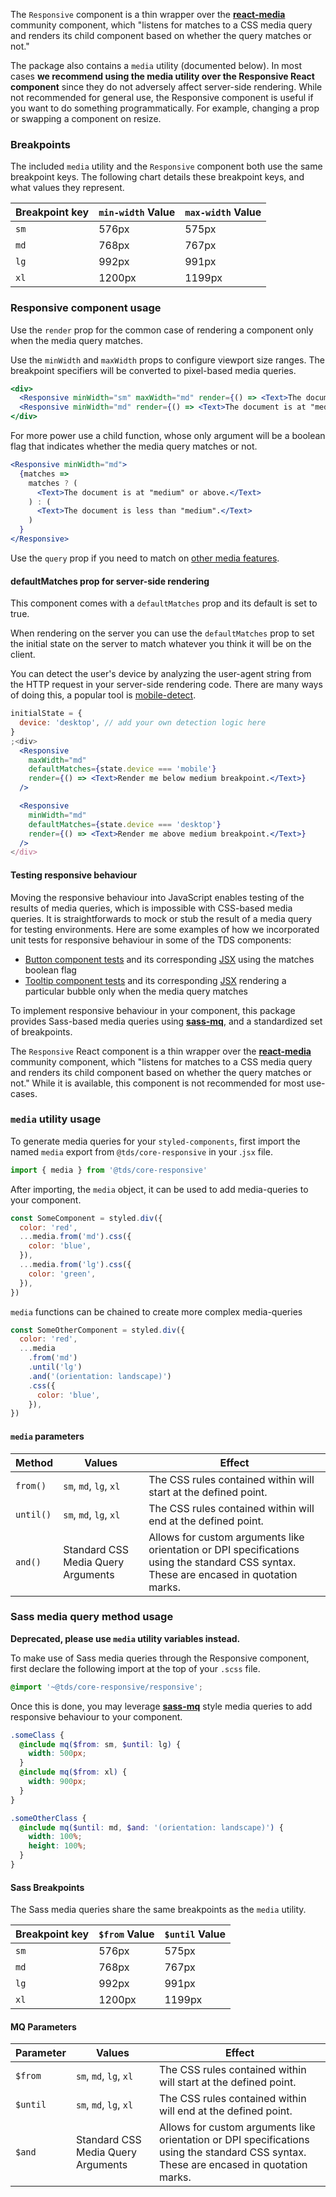 The `Responsive` component is a thin wrapper over the [**react-media**](https://github.com/ReactTraining/react-media) community
component, which "listens for matches to a CSS media query and renders its child component based on whether the query matches or not."

The package also contains a `media` utility (documented below). In most cases **we recommend using the media utility over the Responsive React component** since they do not adversely affect server-side rendering. While not recommended for general use, the Responsive component is useful if you want to do something programmatically. For example, changing a prop or swapping a component on resize.

### Breakpoints

The included `media` utility and the `Responsive` component both use the same breakpoint keys. The following chart details these breakpoint keys, and what values they represent.

| Breakpoint key | `min-width` Value | `max-width` Value |
| :------------- | :---------------- | :---------------- |
| `sm`           | 576px             | 575px             |
| `md`           | 768px             | 767px             |
| `lg`           | 992px             | 991px             |
| `xl`           | 1200px            | 1199px            |

### Responsive component usage

Use the `render` prop for the common case of rendering a component only when the media query matches.

Use the `minWidth` and `maxWidth` props to configure viewport size ranges. The breakpoint specifiers will be converted to pixel-based
media queries.

```jsx
<div>
  <Responsive minWidth="sm" maxWidth="md" render={() => <Text>The document is at "small".</Text>} />
  <Responsive minWidth="md" render={() => <Text>The document is at "medium" or above.</Text>} />
</div>
```

For more power use a child function, whose only argument will be a boolean flag that indicates whether the media query
matches or not.

```jsx
<Responsive minWidth="md">
  {matches =>
    matches ? (
      <Text>The document is at "medium" or above.</Text>
    ) : (
      <Text>The document is less than "medium".</Text>
    )
  }
</Responsive>
```

Use the `query` prop if you need to match on [other media features](https://developer.mozilla.org/en-US/docs/Web/CSS/@media#Media_features).

#### defaultMatches prop for server-side rendering

This component comes with a `defaultMatches` prop and its default is set to true.

When rendering on the server you can use the `defaultMatches` prop to set the initial state on the server to match whatever you think it will be on the client.

You can detect the user's device by analyzing the user-agent string from the HTTP request in your server-side rendering code. There are many ways of doing this, a popular tool is [mobile-detect](https://www.npmjs.com/package/mobile-detect).

```jsx
initialState = {
  device: 'desktop', // add your own detection logic here
}
;<div>
  <Responsive
    maxWidth="md"
    defaultMatches={state.device === 'mobile'}
    render={() => <Text>Render me below medium breakpoint.</Text>}
  />

  <Responsive
    minWidth="md"
    defaultMatches={state.device === 'desktop'}
    render={() => <Text>Render me above medium breakpoint.</Text>}
  />
</div>
```

#### Testing responsive behaviour

Moving the responsive behaviour into JavaScript enables testing of the results of media queries, which is impossible with CSS-based media queries. It is straightforwards to mock or stub the result of a media query for testing environments. Here are some examples of how we incorporated unit tests for responsive behaviour in some of the TDS components:

- [Button component tests](https://github.com/telusdigital/tds-core/blob/b2108d1074383ba887c5b87a2c3055799937fcd3/packages/Button/__tests__/Button.spec.jsx#L52-L68) and its corresponding [JSX](https://github.com/telusdigital/tds-core/blob/b2108d1074383ba887c5b87a2c3055799937fcd3/shared/components/BaseButton/BaseButton.jsx#L17-L34) using the matches boolean flag
- [Tooltip component tests](https://github.com/telusdigital/tds-core/blob/b2108d1074383ba887c5b87a2c3055799937fcd3/packages/Tooltip/__tests__/Tooltip.spec.jsx#L56-L102) and its corresponding [JSX](https://github.com/telusdigital/tds-core/blob/b2108d1074383ba887c5b87a2c3055799937fcd3/packages/Tooltip/Tooltip.jsx#L81-L108) rendering a particular bubble only when the media query matches

To implement responsive behaviour in your component, this package provides Sass-based media queries using [**sass-mq**](https://github.com/sass-mq/sass-mq), and a standardized set of breakpoints.

The `Responsive` React component is a thin wrapper over the [**react-media**](https://github.com/ReactTraining/react-media) community component, which "listens for matches to a CSS media query and renders its child component based on whether the query matches or not." While it is available, this component is not recommended for most use-cases.

### `media` utility usage

To generate media queries for your `styled-components`, first import the named `media` export from `@tds/core-responsive` in your .`jsx` file.

```js static
import { media } from '@tds/core-responsive'
```

After importing, the `media` object, it can be used to add media-queries to your component.

```jsx static
const SomeComponent = styled.div({
  color: 'red',
  ...media.from('md').css({
    color: 'blue',
  }),
  ...media.from('lg').css({
    color: 'green',
  }),
})
```

`media` functions can be chained to create more complex media-queries

```jsx static
const SomeOtherComponent = styled.div({
  color: 'red',
  ...media
    .from('md')
    .until('lg')
    .and('(orientation: landscape)')
    .css({
      color: 'blue',
    }),
})
```

#### `media` parameters

| Method    | Values                             | Effect                                                                                                                                  |
| --------- | ---------------------------------- | --------------------------------------------------------------------------------------------------------------------------------------- |
| `from()`  | `sm`, `md`, `lg`, `xl`             | The CSS rules contained within will start at the defined point.                                                                         |
| `until()` | `sm`, `md`, `lg`, `xl`             | The CSS rules contained within will end at the defined point.                                                                           |
| `and()`   | Standard CSS Media Query Arguments | Allows for custom arguments like orientation or DPI specifications using the standard CSS syntax. These are encased in quotation marks. |

### Sass media query method usage

**Deprecated, please use `media` utility variables instead.**

To make use of Sass media queries through the Responsive component, first declare the following import at the top of your `.scss` file.

```scss
@import '~@tds/core-responsive/responsive';
```

Once this is done, you may leverage [**sass-mq**](https://github.com/sass-mq/sass-mq) style media queries to add responsive behaviour to your component.

```scss
.someClass {
  @include mq($from: sm, $until: lg) {
    width: 500px;
  }
  @include mq($from: xl) {
    width: 900px;
  }
}

.someOtherClass {
  @include mq($until: md, $and: '(orientation: landscape)') {
    width: 100%;
    height: 100%;
  }
}
```

#### Sass Breakpoints

The Sass media queries share the same breakpoints as the `media` utility.

| Breakpoint key | `$from` Value | `$until` Value |
| :------------- | :------------ | :------------- |
| `sm`           | 576px         | 575px          |
| `md`           | 768px         | 767px          |
| `lg`           | 992px         | 991px          |
| `xl`           | 1200px        | 1199px         |

#### MQ Parameters

| Parameter | Values                             | Effect                                                                                                                                  |
| --------- | ---------------------------------- | --------------------------------------------------------------------------------------------------------------------------------------- |
| `$from`   | `sm`, `md`, `lg`, `xl`             | The CSS rules contained within will start at the defined point.                                                                         |
| `$until`  | `sm`, `md`, `lg`, `xl`             | The CSS rules contained within will end at the defined point.                                                                           |
| `$and`    | Standard CSS Media Query Arguments | Allows for custom arguments like orientation or DPI specifications using the standard CSS syntax. These are encased in quotation marks. |
